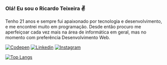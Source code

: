 ### Olá! Eu sou o Ricardo Teixeira ✌️
Tenho 21 anos e sempre fui apaixonado por tecnologia e desenvolvimento, e me encontrei
muito em programação. Desde então procuro me aperfeiçoar cada vez mais na área de
informática em geral, mas no momento com preferência Desenvolvimento Web.


[![Codepen](https://img.shields.io/badge/Codepen-000000?style=for-the-badge&logo=codepen&logoColor=white)](https://codepen.io/ricardoteixeira123)
[![Linkedin](https://img.shields.io/badge/LinkedIn-0077B5?style=for-the-badge&logo=linkedin&logoColor=white)](https://www.linkedin.com/in/ricardo-teixeira-7598aa206/)
[![Instagram](https://img.shields.io/badge/Instagram-E4405F?style=for-the-badge&logo=instagram&logoColor=white)](https://www.instagram.com/cadinhotx/)

[![Top Langs](https://github-readme-stats.vercel.app/api/top-langs/?username=cadinhotx&hide_progress=compact)](https://github.com/cadinhotx/github-readme-stats)